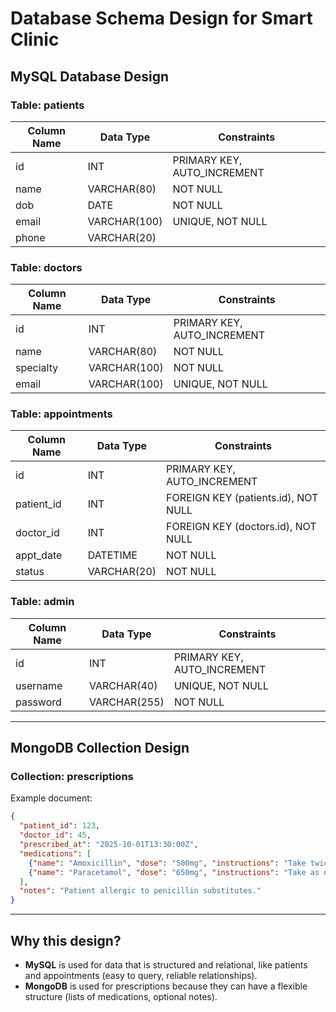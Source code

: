 # Database Schema Design for Smart Clinic

## MySQL Database Design

### Table: patients
| Column Name | Data Type    | Constraints          |
|-------------|-------------|---------------------|
| id          | INT         | PRIMARY KEY, AUTO_INCREMENT |
| name        | VARCHAR(80) | NOT NULL            |
| dob         | DATE        | NOT NULL            |
| email       | VARCHAR(100)| UNIQUE, NOT NULL    |
| phone       | VARCHAR(20) |                     |

### Table: doctors
| Column Name | Data Type    | Constraints          |
|-------------|-------------|---------------------|
| id          | INT         | PRIMARY KEY, AUTO_INCREMENT |
| name        | VARCHAR(80) | NOT NULL            |
| specialty   | VARCHAR(100)| NOT NULL            |
| email       | VARCHAR(100)| UNIQUE, NOT NULL    |

### Table: appointments
| Column Name  | Data Type | Constraints                               |
|--------------|-----------|-------------------------------------------|
| id           | INT       | PRIMARY KEY, AUTO_INCREMENT               |
| patient_id   | INT       | FOREIGN KEY (patients.id), NOT NULL       |
| doctor_id    | INT       | FOREIGN KEY (doctors.id), NOT NULL        |
| appt_date    | DATETIME  | NOT NULL                                  |
| status       | VARCHAR(20)| NOT NULL                                 |

### Table: admin
| Column Name | Data Type    | Constraints          |
|-------------|-------------|---------------------|
| id          | INT         | PRIMARY KEY, AUTO_INCREMENT |
| username    | VARCHAR(40) | UNIQUE, NOT NULL    |
| password    | VARCHAR(255)| NOT NULL            |

---

## MongoDB Collection Design

### Collection: prescriptions

Example document:
```json
{
  "patient_id": 123,
  "doctor_id": 45,
  "prescribed_at": "2025-10-01T13:30:00Z",
  "medications": [
    {"name": "Amoxicillin", "dose": "500mg", "instructions": "Take twice daily"},
    {"name": "Paracetamol", "dose": "650mg", "instructions": "Take as needed for pain"}
  ],
  "notes": "Patient allergic to penicillin substitutes."
}
```
<!--
- patient_id and doctor_id reference MySQL tables (relational link).
- Medications is an array—one prescription can have many meds.
- Notes is a flexible field for freeform comments.
-->

---

## Why this design?

- **MySQL** is used for data that is structured and relational, like patients and appointments (easy to query, reliable relationships).
- **MongoDB** is used for prescriptions because they can have a flexible structure (lists of medications, optional notes).
